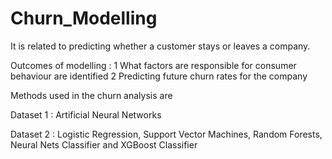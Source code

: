 # Churn_Modelling 

It is related to predicting whether a customer stays or leaves a company.

Outcomes of modelling :
1 What factors are responsible for consumer behaviour are identified
2 Predicting future churn rates for the company

Methods used in the churn analysis are

Dataset 1 : Artificial Neural Networks

Dataset 2 : Logistic Regression, Support Vector Machines, Random Forests, Neural Nets Classifier and XGBoost Classifier
